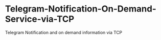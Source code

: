 # Telegram-Notification-On-Demand-Service-via-TCP
 Telegram Notification and on demand information via TCP
